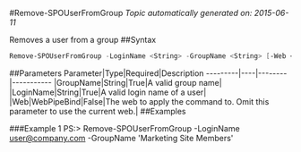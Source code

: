 #Remove-SPOUserFromGroup
*Topic automatically generated on: 2015-06-11*

Removes a user from a group
##Syntax
```powershell
Remove-SPOUserFromGroup -LoginName <String> -GroupName <String> [-Web <WebPipeBind>]
```


##Parameters
Parameter|Type|Required|Description
---------|----|--------|-----------
|GroupName|String|True|A valid group name|
|LoginName|String|True|A valid login name of a user|
|Web|WebPipeBind|False|The web to apply the command to. Omit this parameter to use the current web.|
##Examples

###Example 1
    PS:> Remove-SPOUserFromGroup -LoginName user@company.com -GroupName 'Marketing Site Members'

<!-- Ref: D5FE441138C38D12D6217BE656D5C4DF -->